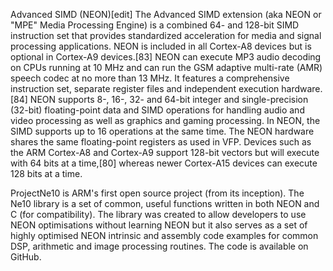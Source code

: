 Advanced SIMD (NEON)[edit]
The Advanced SIMD extension (aka NEON or "MPE" Media Processing Engine) is a combined 64- and 128-bit SIMD instruction set that provides standardized acceleration for media and signal processing applications. NEON is included in all Cortex-A8 devices but is optional in Cortex-A9 devices.[83] NEON can execute MP3 audio decoding on CPUs running at 10 MHz and can run the GSM adaptive multi-rate (AMR) speech codec at no more than 13 MHz. It features a comprehensive instruction set, separate register files and independent execution hardware.[84] NEON supports 8-, 16-, 32- and 64-bit integer and single-precision (32-bit) floating-point data and SIMD operations for handling audio and video processing as well as graphics and gaming processing. In NEON, the SIMD supports up to 16 operations at the same time. The NEON hardware shares the same floating-point registers as used in VFP. Devices such as the ARM Cortex-A8 and Cortex-A9 support 128-bit vectors but will execute with 64 bits at a time,[80] whereas newer Cortex-A15 devices can execute 128 bits at a time.

ProjectNe10 is ARM's first open source project (from its inception). The Ne10 library is a set of common, useful functions written in both NEON and C (for compatibility). The library was created to allow developers to use NEON optimisations without learning NEON but it also serves as a set of highly optimised NEON intrinsic and assembly code examples for common DSP, arithmetic and image processing routines. The code is available on GitHub.